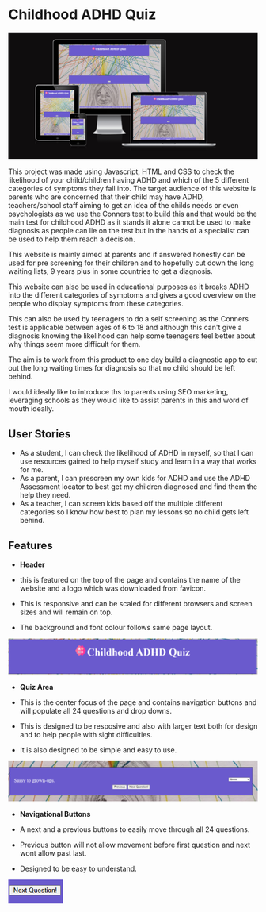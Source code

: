 # Childhood ADHD Quiz

![Am I Responsive](assets/screenshots/am-i-responsive.png)

This project was made using Javascript, HTML and CSS to check the likelihood of your child/children having ADHD and which of the 5 different categories of symptoms they fall into. The target audience of this website is parents who are concerned that their child may have ADHD, teachers/school staff aiming to get an idea of the childs needs or even psychologists as we use the Conners test to build this and that would be the main test for childhood ADHD as it stands it alone cannot be used to make diagnosis as people can lie on the test but in the hands of a specialist can be used to help them reach a decision.

This website is mainly aimed at parents and if answered honestly can be used for pre screening for their children and to hopefully cut down the long waiting lists, 9 years plus in some countries to get a diagnosis.

This website can also be used in educational purposes as it breaks ADHD into the different categories of symptoms and gives a good overview on the people who display symptoms from these categories.

This can also be used by teenagers to do a self screening as the Conners test is applicable between ages of 6 to 18 and although this can't give a diagnosis knowing the likelihood can help some teenagers feel better about why things seem more difficult for them.

The aim is to work from this product to one day build a diagnostic app to cut out the long waiting times for diagnosis so that no child should be left behind.

I would ideally like to introduce ths to parents using SEO marketing, leveraging schools as they would like to assist parents in this and word of mouth ideally.

## User Stories

- As a student, I can check the likelihood of ADHD in myself, so that I can use resources gained to help myself study and learn in a way that works for me.
- As a parent, I can prescreen my own kids for ADHD and use the ADHD Assessment locator to best get my children diagnosed and find them the help they need.
- As a teacher, I can screen kids based off the multiple different categories so I know how best to plan my lessons so no child gets left behind.

## Features 

- __Header__

- this is featured on the top of the page and contains the name of the website and a logo which was downloaded from favicon.
- This is responsive and can be scaled for different browsers and screen sizes and will remain on top.
- The background and font colour follows same page layout.
  
![Header](assets/screenshots/header.png)

- __Quiz Area__

- This is the center focus of the page and contains navigation buttons and will populate all 24 questions and drop downs.
- This is designed to be resposive and also with larger text both for design and to help people with sight difficulties.
- It is also designed to be simple and easy to use.

![Quiz Area](assets/screenshots/quiz-area.png)

- __Navigational Buttons__

- A next and a previous buttons to easily move through all 24 questions.
- Previous button will not allow movement before first question and next wont allow past last.
- Designed to be easy to understand.

![Nav Buttons](assets/screenshots/nav-buttons.png)

